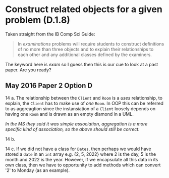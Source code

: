 # Construct related objects for a given problem (D.1.8)

Taken straight from the IB Comp Sci Guide:

> In *examinations* problems will require students to construct definitions of no more than three objects and to explain their relationships to each other and any additional classes defined by the examiners. 

The keyword here is *exam* so I guess then this is our cue to look at a past paper. Are you ready?

## May 2016 Paper 2 Option D

14 a. The relationship between the `Client` and `Room` is a *uses* relationship, to explain, the `Client` has to make use of *one* `Room`. In OOP this can be referred to as aggreagtion since the instansiation of a `Client` loosely depends on having one `Room` and is drawn as an empty diamond in a UML.

*In the MS they said it was simple association, aggregation is a more specific kind of association, so the above should still be correct.*

14 b. <img src=""/>

14 c. If we did not have a class for `Dates`, then perhaps we would have stored a `date` in an `int` array e.g. {2, 5, 2022} where 2 is the day, 5 is the month and 2022 is the year. However, if we encapsulate all this data in its own class, then we have to opportunity to add methods which can convert '2' to Monday (as an example).

